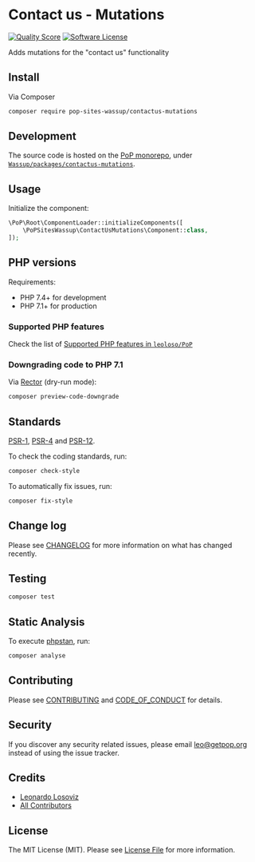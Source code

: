 # Contact us - Mutations

<!-- [![Build Status][ico-travis]][link-travis] -->
[![Quality Score][ico-code-quality]][link-code-quality]
[![Software License][ico-license]](LICENSE.md)

<!--
[![Latest Version on Packagist][ico-version]][link-packagist]
[![Coverage Status][ico-scrutinizer]][link-scrutinizer]
[![Total Downloads][ico-downloads]][link-downloads]
-->

Adds mutations for the "contact us" functionality

## Install

Via Composer

``` bash
composer require pop-sites-wassup/contactus-mutations
```

## Development

The source code is hosted on the [PoP monorepo](https://github.com/leoloso/PoP), under [`Wassup/packages/contactus-mutations`](https://github.com/leoloso/PoP/tree/master/layers/Wassup/packages/contactus-mutations).

## Usage

Initialize the component:

``` php
\PoP\Root\ComponentLoader::initializeComponents([
    \PoPSitesWassup\ContactUsMutations\Component::class,
]);
```

## PHP versions

Requirements:

- PHP 7.4+ for development
- PHP 7.1+ for production

### Supported PHP features

Check the list of [Supported PHP features in `leoloso/PoP`](https://github.com/leoloso/PoP/#supported-php-features)

### Downgrading code to PHP 7.1

Via [Rector](https://github.com/rectorphp/rector) (dry-run mode):

```bash
composer preview-code-downgrade
```

## Standards

[PSR-1](https://www.php-fig.org/psr/psr-1), [PSR-4](https://www.php-fig.org/psr/psr-4) and [PSR-12](https://www.php-fig.org/psr/psr-12).

To check the coding standards, run:

``` bash
composer check-style
```

To automatically fix issues, run:

``` bash
composer fix-style
```

## Change log

Please see [CHANGELOG](CHANGELOG.md) for more information on what has changed recently.

## Testing

``` bash
composer test
```

## Static Analysis

To execute [phpstan](https://github.com/phpstan/phpstan), run:

``` bash
composer analyse
```

## Contributing

Please see [CONTRIBUTING](CONTRIBUTING.md) and [CODE_OF_CONDUCT](CODE_OF_CONDUCT.md) for details.

## Security

If you discover any security related issues, please email leo@getpop.org instead of using the issue tracker.

## Credits

- [Leonardo Losoviz][link-author]
- [All Contributors][link-contributors]

## License

The MIT License (MIT). Please see [License File](LICENSE.md) for more information.

[ico-version]: https://img.shields.io/packagist/v/pop-sites-wassup/contactus-mutations.svg?style=flat-square
[ico-license]: https://img.shields.io/badge/license-MIT-brightgreen.svg?style=flat-square
[ico-travis]: https://img.shields.io/travis/pop-sites-wassup/contactus-mutations/master.svg?style=flat-square
[ico-scrutinizer]: https://img.shields.io/scrutinizer/coverage/g/pop-sites-wassup/contactus-mutations.svg?style=flat-square
[ico-code-quality]: https://img.shields.io/scrutinizer/g/pop-sites-wassup/contactus-mutations.svg?style=flat-square
[ico-downloads]: https://img.shields.io/packagist/dt/pop-sites-wassup/contactus-mutations.svg?style=flat-square

[link-packagist]: https://packagist.org/packages/pop-sites-wassup/contactus-mutations
[link-travis]: https://travis-ci.org/pop-sites-wassup/contactus-mutations
[link-scrutinizer]: https://scrutinizer-ci.com/g/pop-sites-wassup/contactus-mutations/code-structure
[link-code-quality]: https://scrutinizer-ci.com/g/pop-sites-wassup/contactus-mutations
[link-downloads]: https://packagist.org/packages/pop-sites-wassup/contactus-mutations
[link-author]: https://github.com/leoloso
[link-contributors]: ../../../../../../contributors
